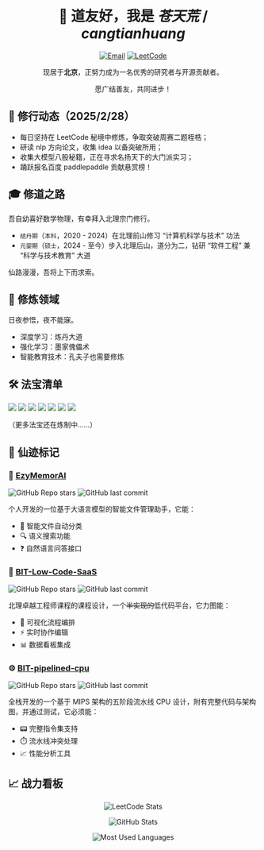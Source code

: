 <div align="center">
  
# 👋 道友好，我是 ***苍天荒*** / ***cangtianhuang***

[![Email](https://img.shields.io/badge/Email-l1903374751@gmail.com-important?style=flat&logo=gmail)](mailto:l1903374751@gmail.com)
[![LeetCode](https://img.shields.io/badge/LeetCode-梦回-yellow?style=flat&logo=leetcode)](https://leetcode.cn/u/cangtianhuang/)

现居于**北京**，正努力成为一名优秀的研究者与开源贡献者。

愿广结善友，共同进步！

</div>

## 🌟 修行动态（2025/2/28）

- 每日坚持在 LeetCode 秘境中修炼，争取突破周赛二题桎梏；
- 研读 nlp 方向论文，收集 idea 以备突破所用；
- 收集大模型八股秘籍，正在寻求名扬天下的大门派实习；
- 踊跃报名百度 paddlepaddle 贡献悬赏榜！

## 🎓 修道之路

吾自幼喜好数学物理，有幸拜入北理宗门修行。  

- `结丹期`（`本科`，2020 - 2024）在北理前山修习 “计算机科学与技术” 功法  
- `元婴期`（`硕士`，2024 - 至今）步入北理后山，道分为二，钻研 “软件工程” 兼 “科学与技术教育” 大道  

仙路漫漫，吾将上下而求索。  

## 🔭 修炼领域

日夜参悟，夜不能寐。  

- 深度学习：炼丹大道
- 强化学习：墨家傀儡术
- 智能教育技术：孔夫子也需要修炼

## 🛠️ 法宝清单
![](https://img.shields.io/badge/Python-3776AB?style=flat&logo=python&logoColor=white)
![](https://img.shields.io/badge/PyTorch-EE4C2C?style=flat&logo=pytorch&logoColor=white)
![](https://img.shields.io/badge/C++-00599C?style=flat&logo=c%2B%2B&logoColor=white)
![](https://img.shields.io/badge/C%23-239120?style=flat&logo=c-sharp&logoColor=white)
![](https://img.shields.io/badge/Java-007396?style=flat&logo=openjdk&logoColor=white)
![](https://img.shields.io/badge/Verilog-003366?style=flat&logo=verilog&logoColor=white)
![](https://img.shields.io/badge/Assembly-000000?style=flat&logo=assemblyscript&logoColor=white)

（更多法宝还在炼制中……）

## 🚀 仙迹标记

### 🤖 [EzyMemorAI](https://github.com/cangtianhuang/EzyMemorAI)
![GitHub Repo stars](https://img.shields.io/github/stars/cangtianhuang/EzyMemorAI?style=social)
![GitHub last commit](https://img.shields.io/github/last-commit/cangtianhuang/EzyMemorAI?color=blue)

个人开发的一位基于大语言模型的智能文件管理助手，它能：
- 📂 智能文件自动分类
- 🔍 语义搜索功能
- ❓ 自然语言问答接口

### 🧩 [BIT-Low-Code-SaaS](https://github.com/cangtianhuang/BIT-Low-Code-SaaS-Platform)
![GitHub Repo stars](https://img.shields.io/github/stars/cangtianhuang/BIT-Low-Code-SaaS-Platform?style=social)
![GitHub last commit](https://img.shields.io/github/last-commit/cangtianhuang/BIT-Low-Code-SaaS-Platform?color=blue)

北理卓越工程师课程的课程设计，一个~~半实现的~~低代码平台，它力图能：
- 🧬 可视化流程编排
- ⚡ 实时协作编辑
- 📊 数据看板集成

### ⚙️ [BIT-pipelined-cpu](https://github.com/cangtianhuang/BIT-pipelined-cpu)
![GitHub Repo stars](https://img.shields.io/github/stars/cangtianhuang/BIT-pipelined-cpu?style=social)
![GitHub last commit](https://img.shields.io/github/last-commit/cangtianhuang/BIT-pipelined-cpu?color=blue)

全栈开发的一个基于 MIPS 架构的五阶段流水线 CPU 设计，附有完整代码与架构图，并通过测试，它必须能：
- 📟 完整指令集支持
- ⏱️ 流水线冲突处理
- 📈 性能分析工具


## 📈 战力看板
<div align="center">
  
![LeetCode Stats](https://leetcard.jacoblin.cool/cangtianhuang?theme=dark&font=Noto%20Sans%20SC&ext=heatmap&site=cn)

![GitHub Stats](https://github-readme-stats.vercel.app/api?username=cangtianhuang&show_icons=true&theme=radical&hide_title=true)

![Most Used Languages](https://github-readme-stats.vercel.app/api/top-langs/?username=cangtianhuang&layout=compact&theme=dark)

</div>
